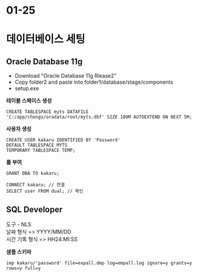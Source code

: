 # 01-25

# 데이터베이스 세팅

## Oracle Database 11g

- Download "Oracle Database 11g Rlease2"    
- Copy folder2 and paste into folder1/database/stage/components
- setup.exe

**테이블 스페이스 생성**

~~~
CREATE TABLESPACE myts DATAFILE
'C:/app/chongs/oradata/root/myts.dbf' SIZE 100M AUTOEXTEND ON NEXT 5M;
~~~

**사용자 생성**

~~~
CREATE USER kakaru IDENTIFIED BY 'Password'
DEFAULT TABLESPACE MYTS
TEMPORARY TABLESPACE TEMP;
~~~

**롤 부여**

~~~
GRANT DBA TO kakaru;
~~~

~~~
CONNECT kakaru; // 연결
SELECT user FROM dual; // 확인
~~~

## SQL Developer

도구 - NLS   
날짜 형식 => YYYY/MM/DD   
시간 기록 형식 => HH24:MI:SS    

**샘플 스키마**    

~~~
imp kakaru/'password' file=expall.dmp log=empall.log ignore=y grants=y rows=y full=y
~~~